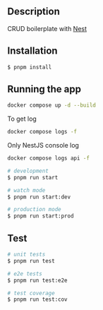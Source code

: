 ## Description

CRUD boilerplate with [Nest](https://github.com/nestjs/nest)

## Installation

```bash
$ pnpm install
```

## Running the app

```bash
docker compose up -d --build
```

To get log

```bash
docker compose logs -f
```

Only NestJS console log

```bash
docker compose logs api -f
```

```bash
# development
$ pnpm run start

# watch mode
$ pnpm run start:dev

# production mode
$ pnpm run start:prod
```

## Test

```bash
# unit tests
$ pnpm run test

# e2e tests
$ pnpm run test:e2e

# test coverage
$ pnpm run test:cov
```
